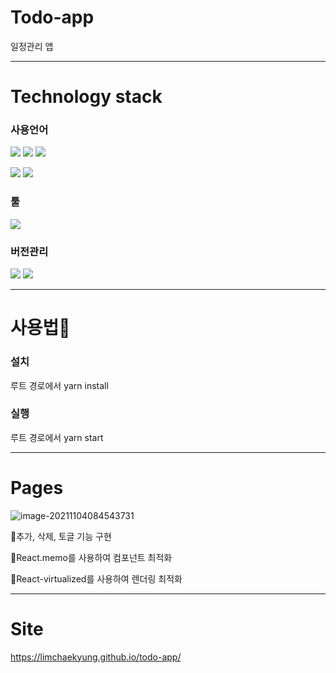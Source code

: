 # Todo-app

일정관리 앱

------

# Technology stack

### 사용언어

<img src="https://img.shields.io/badge/HTML5-E34F26?style=for-the-badge&logo=HTML5&logoColor=white"> <img src="https://img.shields.io/badge/CSS3-1572B6?style=for-the-badge&logo=CSS3&logoColor=white"> <img src="https://img.shields.io/badge/Sass-CC6699?style=for-the-badge&logo=Sass&logoColor=white">

<img src="https://img.shields.io/badge/JavaScript-F7DF1E?style=for-the-badge&logo=JavaScript&logoColor=black"> <img src="https://img.shields.io/badge/React-61DAFB?style=for-the-badge&logo=React&logoColor=black"> 

### 툴

<img src="https://img.shields.io/badge/Visual Studio Code-007ACC?style=for-the-badge&logo=Visual Studio Code&logoColor=white"> 

### 버전관리

<img src="https://img.shields.io/badge/Git-F05032?style=for-the-badge&logo=Git&logoColor=white"> <img src="https://img.shields.io/badge/GitHub-181717?style=for-the-badge&logo=GitHub&logoColor=white">

------

# 사용법:eyes:

### 설치

루트 경로에서 yarn install

### 실행

루트 경로에서 yarn start

------

# Pages

![image-20211104084543731](https://user-images.githubusercontent.com/77483541/140290660-9480c601-f94d-442a-acf8-75564e22aac2.png)

:memo:추가, 삭제, 토글 기능 구현

:tada:React.memo를 사용하여 컴포넌트 최적화

:gift:React-virtualized를 사용하여 렌더링 최적화

------

# Site

https://limchaekyung.github.io/todo-app/

